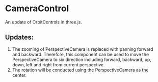 # CameraControl 
An update of OrbitControls in three.js. 

## Updates:
1. The zooming of PerspectiveCamera is replaced with panning forward and backward. Therefore, this component can be used to move the PerspectiveCamera to six direction including forward, backward, up, down, left and right from current perspective.
2. The rotation will be conducted using the PerspectiveCamera as the center.
